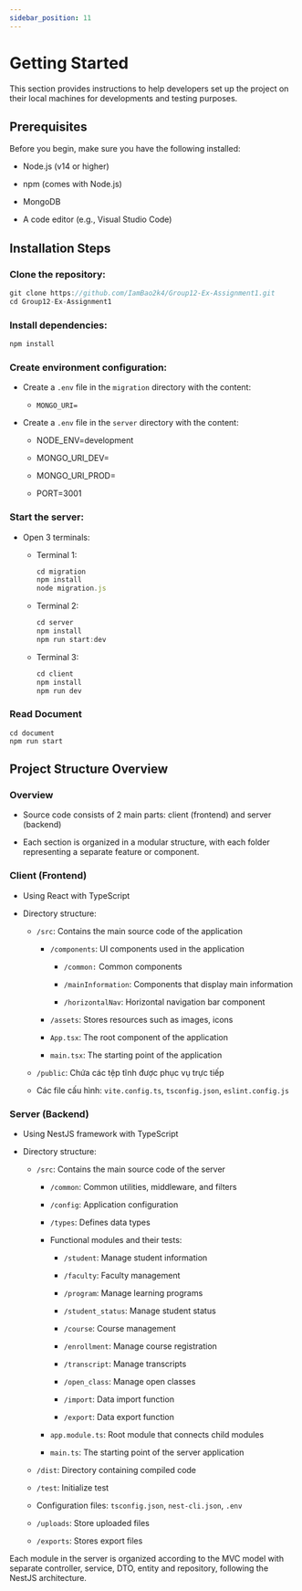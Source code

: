 ```yaml
---
sidebar_position: 11
---
```


# Getting Started

This section provides instructions to help developers set up the project on their local machines for developments and testing purposes.

## Prerequisites

Before you begin, make sure you have the following installed:

-   Node.js (v14 or higher)

-   npm (comes with Node.js)

-   MongoDB

-   A code editor (e.g., Visual Studio Code)

## Installation Steps

### Clone the repository:

```js title=bash
git clone https://github.com/IamBao2k4/Group12-Ex-Assignment1.git
cd Group12-Ex-Assignment1
```

### Install dependencies:

```js title=bash
npm install
```

### Create environment configuration:

-   Create a `.env` file in the `migration` directory with the content:

    -   `MONGO_URI=`

-   Create a `.env` file in the `server` directory with the content:

    -   NODE_ENV=development

    -   MONGO_URI_DEV=

    -   MONGO_URI_PROD=

    -   PORT=3001

### Start the server:

-   Open 3 terminals:

    -   Terminal 1:

        ```js title=bash
        cd migration
        npm install
        node migration.js
        ```

    -   Terminal 2:

        ```js title=bash
        cd server
        npm install
        npm run start:dev
        ```

    -   Terminal 3:

        ```js title=bash
        cd client
        npm install
        npm run dev
        ```

### Read Document

```
cd document
npm run start
```

## Project Structure Overview

### Overview

-   Source code consists of 2 main parts: client (frontend) and server (backend)

-   Each section is organized in a modular structure, with each folder representing a separate feature or component.

### Client (Frontend)

-   Using React with TypeScript

-   Directory structure:

    -   `/src`: Contains the main source code of the application

        -   `/components`: UI components used in the application

            -   `/common:` Common components

            -   `/mainInformation`: Components that display main information

            -   `/horizontalNav`: Horizontal navigation bar component

        -   `/assets`: Stores resources such as images, icons

        -   `App.tsx`: The root component of the application

        -   `main.tsx`: The starting point of the application

    -   `/public`: Chứa các tệp tĩnh được phục vụ trực tiếp

    -   Các file cấu hình: `vite.config.ts`, `tsconfig.json`, `eslint.config.js`

### Server (Backend)

-   Using NestJS framework with TypeScript

-   Directory structure:

    -   `/src`: Contains the main source code of the server

        -   `/common`: Common utilities, middleware, and filters

        -   `/config`: Application configuration

        -   `/types`: Defines data types

        -   Functional modules and their tests:

            -   `/student`: Manage student information

            -   `/faculty`: Faculty management

            -   `/program`: Manage learning programs

            -   `/student_status`: Manage student status

            -   `/course`: Course management

            -   `/enrollment`: Manage course registration

            -   `/transcript`: Manage transcripts

            -   `/open_class`: Manage open classes

            -   `/import`: Data import function

            -   `/export`: Data export function

        -   `app.module.ts`: Root module that connects child modules

        -   `main.ts`: The starting point of the server application

    -   `/dist`: Directory containing compiled code

    -   `/test`: Initialize test

    -   Configuration files: `tsconfig.json`, `nest-cli.json`, `.env`

    -   `/uploads`: Store uploaded files

    -   `/exports`: Stores export files

Each module in the server is organized according to the MVC model with separate controller, service, DTO, entity and repository, following the NestJS architecture.
